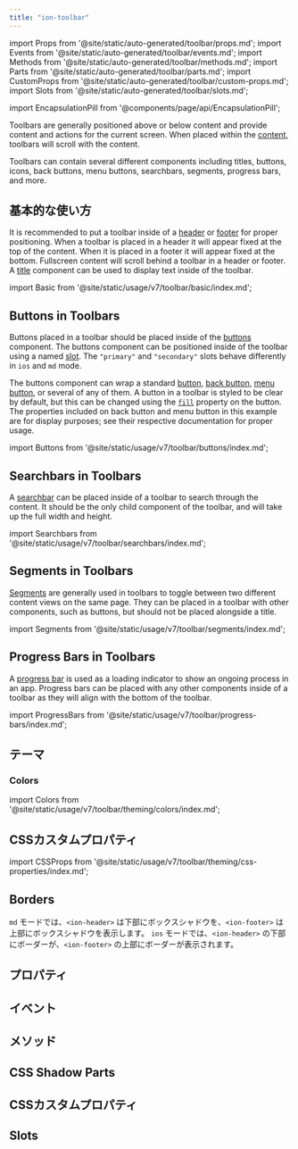 ```yaml
---
title: "ion-toolbar"
---
```

import Props from '@site/static/auto-generated/toolbar/props.md';
import Events from '@site/static/auto-generated/toolbar/events.md';
import Methods from '@site/static/auto-generated/toolbar/methods.md';
import Parts from '@site/static/auto-generated/toolbar/parts.md';
import CustomProps from '@site/static/auto-generated/toolbar/custom-props.md';
import Slots from '@site/static/auto-generated/toolbar/slots.md';

<head>
  <title>Toolbar | Customize App Menu Toolbar Buttons and Icons</title>
  <meta name="description" content="Ion-toolbar コンポーネントは、アプリのメニューにあるツールバーボタンをカスタマイズすることができます。コンテンツの上下に固定ツールバーを追加したり、コンテンツと一緒にスクロールするフルスクリーンを使用することができます。" />
</head>

import EncapsulationPill from '@components/page/api/EncapsulationPill';

<EncapsulationPill type="shadow" />


Toolbars are generally positioned above or below content and provide content and actions for the current screen. When placed within the [content](./content), toolbars will scroll with the content.

Toolbars can contain several different components including titles, buttons, icons, back buttons, menu buttons, searchbars, segments, progress bars, and more.


## 基本的な使い方

It is recommended to put a toolbar inside of a [header](./header) or [footer](./footer) for proper positioning. When a toolbar is placed in a header it will appear fixed at the top of the content. When it is placed in a footer it will appear fixed at the bottom. Fullscreen content will scroll behind a toolbar in a header or footer. A [title](./title) component can be used to display text inside of the toolbar.

import Basic from '@site/static/usage/v7/toolbar/basic/index.md';

<Basic />


## Buttons in Toolbars

Buttons placed in a toolbar should be placed inside of the [buttons](./buttons) component. The buttons component can be positioned inside of the toolbar using a named [slot](#slots). The `"primary"` and `"secondary"` slots behave differently in `ios` and `md` mode.

The buttons component can wrap a standard [button](./button), [back button](./back-button), [menu button](./menu-button), or several of any of them. A button in a toolbar is styled to be clear by default, but this can be changed using the [`fill`](./button#fill) property on the button. The properties included on back button and menu button in this example are for display purposes; see their respective documentation for proper usage.

import Buttons from '@site/static/usage/v7/toolbar/buttons/index.md';

<Buttons />


## Searchbars in Toolbars

A [searchbar](./searchbar) can be placed inside of a toolbar to search through the content. It should be the only child component of the toolbar, and will take up the full width and height.

import Searchbars from '@site/static/usage/v7/toolbar/searchbars/index.md';

<Searchbars />


## Segments in Toolbars

[Segments](./segment) are generally used in toolbars to toggle between two different content views on the same page. They can be placed in a toolbar with other components, such as buttons, but should not be placed alongside a title.

import Segments from '@site/static/usage/v7/toolbar/segments/index.md';

<Segments />


## Progress Bars in Toolbars

A [progress bar](./progress-bar) is used as a loading indicator to show an ongoing process in an app. Progress bars can be placed with any other components inside of a toolbar as they will align with the bottom of the toolbar.

import ProgressBars from '@site/static/usage/v7/toolbar/progress-bars/index.md';

<ProgressBars />


## テーマ

### Colors

import Colors from '@site/static/usage/v7/toolbar/theming/colors/index.md';

<Colors />

## CSSカスタムプロパティ

import CSSProps from '@site/static/usage/v7/toolbar/theming/css-properties/index.md';

<CSSProps />


## Borders

`md` モードでは、`<ion-header>` は下部にボックスシャドウを、`<ion-footer>` は上部にボックスシャドウを表示します。 `ios` モードでは、`<ion-header>` の下部にボーダーが、`<ion-footer>` の上部にボーダーが表示されます。


## プロパティ
<Props />

## イベント
<Events />

## メソッド
<Methods />

## CSS Shadow Parts
<Parts />

## CSSカスタムプロパティ
<CustomProps />

## Slots
<Slots />
